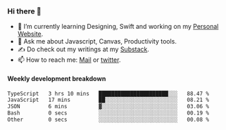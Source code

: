 ### Hi there 👋

- 🌱 I’m currently learning Designing, Swift and working on my [Personal Website](https://kvaishak.com/).
- 💬 Ask me about Javascript, Canvas,  Productivity tools. 
- :writing_hand: Do check out my writings at my [Substack](https://kvaishak.substack.com/).
- 📫 How to reach me: [Mail](mailto:vaishak.kaippanchery@gmail.com) or [twitter](https://twitter.com/kvaishack).


#### Weekly development breakdown

<!--START_SECTION:waka-->

```txt
TypeScript   3 hrs 10 mins   ██████████████████████░░░   88.47 %
JavaScript   17 mins         ██░░░░░░░░░░░░░░░░░░░░░░░   08.21 %
JSON         6 mins          ▓░░░░░░░░░░░░░░░░░░░░░░░░   03.06 %
Bash         0 secs          ░░░░░░░░░░░░░░░░░░░░░░░░░   00.19 %
Other        0 secs          ░░░░░░░░░░░░░░░░░░░░░░░░░   00.08 %
```

<!--END_SECTION:waka-->
